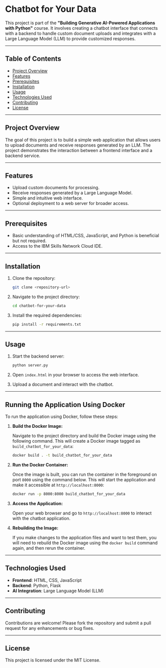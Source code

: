 # Chatbot for Your Data

This project is part of the **"Building Generative AI-Powered Applications with Python"** course. It involves creating a chatbot interface that connects with a backend to handle custom document uploads and integrates with a Large Language Model (LLM) to provide customized responses.

---

## Table of Contents
- [Project Overview](#project-overview)
- [Features](#features)
- [Prerequisites](#prerequisites)
- [Installation](#installation)
- [Usage](#usage)
- [Technologies Used](#technologies-used)
- [Contributing](#contributing)
- [License](#license)

---

## Project Overview

The goal of this project is to build a simple web application that allows users to upload documents and receive responses generated by an LLM. The project demonstrates the interaction between a frontend interface and a backend service.

---

## Features
- Upload custom documents for processing.
- Receive responses generated by a Large Language Model.
- Simple and intuitive web interface.
- Optional deployment to a web server for broader access.

---

## Prerequisites
- Basic understanding of HTML/CSS, JavaScript, and Python is beneficial but not required.
- Access to the IBM Skills Network Cloud IDE.

---

## Installation

1. Clone the repository:
   ```bash
   git clone <repository-url>
   ```

2. Navigate to the project directory:
   ```bash
   cd chatbot-for-your-data
   ```

3. Install the required dependencies:
   ```bash
   pip install -r requirements.txt
   ```

---

## Usage

1. Start the backend server:
   ```bash
   python server.py
   ```

2. Open `index.html` in your browser to access the web interface.

3. Upload a document and interact with the chatbot.

---

## Running the Application Using Docker

To run the application using Docker, follow these steps:

1. **Build the Docker Image:**

   Navigate to the project directory and build the Docker image using the following command. This will create a Docker image tagged as `build_chatbot_for_your_data`:
   ```bash
   docker build . -t build_chatbot_for_your_data
   ```

2. **Run the Docker Container:**

   Once the image is built, you can run the container in the foreground on port `8000` using the command below. This will start the application and make it accessible at `http://localhost:8000`:
   ```bash
   docker run -p 8000:8000 build_chatbot_for_your_data
   ```

3. **Access the Application:**

   Open your web browser and go to `http://localhost:8000` to interact with the chatbot application.

4. **Rebuilding the Image:**

   If you make changes to the application files and want to test them, you will need to rebuild the Docker image using the `docker build` command again, and then rerun the container.

---

## Technologies Used
- **Frontend**: HTML, CSS, JavaScript
- **Backend**: Python, Flask
- **AI Integration**: Large Language Model (LLM)

---

## Contributing

Contributions are welcome! Please fork the repository and submit a pull request for any enhancements or bug fixes.

---

## License

This project is licensed under the MIT License.
